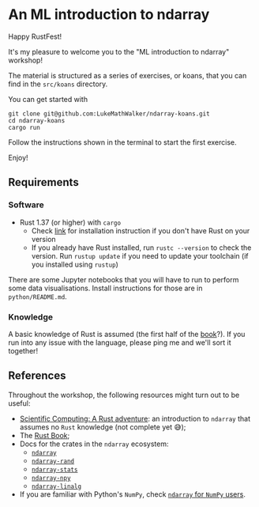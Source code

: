 # An ML introduction to ndarray 

Happy RustFest!

It's my pleasure to welcome you to the "ML introduction to ndarray" workshop!

The material is structured as a series of exercises, or koans, that you can find in the `src/koans` directory.

You can get started with
```
git clone git@github.com:LukeMathWalker/ndarray-koans.git
cd ndarray-koans
cargo run
```
Follow the instructions shown in the terminal to start the first exercise.

Enjoy!

## Requirements

### Software

* Rust 1.37 (or higher) with `cargo`
    * Check [link](https://www.rust-lang.org/tools/install) for installation instruction if you don't have Rust on your version
    * If you already have Rust installed, run `rustc --version` to check the version.
      Run `rustup update` if you need to update your toolchain (if you installed using `rustup`)
      
There are some Jupyter notebooks that you will have to run to perform some data visualisations. Install
instructions for those are in `python/README.md`.

### Knowledge

A basic knowledge of Rust is assumed (the first half of the [book](https://doc.rust-lang.org/book/)?).
If you run into any issue with the language, please ping me and we'll sort it together!

## References

Throughout the workshop, the following resources might turn out to be useful:

* [Scientific Computing: A Rust adventure](https://www.lpalmieri.com/posts/2019-02-23-scientific-computing-a-rust-adventure-part-0-vectors/): an
  introduction to `ndarray` that assumes no `Rust` knowledge (not complete yet 😅);
* The [Rust Book](https://doc.rust-lang.org/book/);
* Docs for the crates in the `ndarray` ecosystem:
    * [`ndarray`](https://docs.rs/ndarray/0.13.0/ndarray/)
    * [`ndarray-rand`](https://docs.rs/ndarray-rand/0.11.0/ndarray_rand/)
    * [`ndarray-stats`](https://docs.rs/ndarray-stats/0.3.0/ndarray/)
    * [`ndarray-npy`](https://docs.rs/ndarray-npy/0.5.0/ndarray_npy/)
    * [`ndarray-linalg`](https://docs.rs/ndarray-linalg/0.12.0/ndarray_linalg/)
* If you are familiar with Python's `NumPy`, check [`ndarray` for `NumPy` users](https://docs.rs/ndarray/0.13.0/ndarray/doc/ndarray_for_numpy_users/index.html).
    
    
